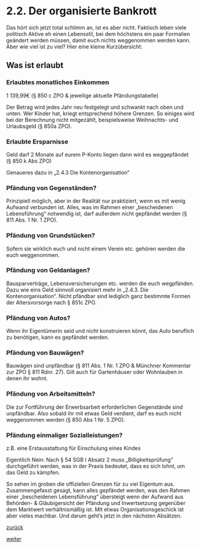 # 2.2. Der organisierte Bankrott

<!-- 2.2.-Der-organisierte-Bankrott.png -->
  
Das hört sich jetzt total schlimm an, ist es aber nicht. Faktisch leben viele politisch Aktive eh einen Lebensstil, bei dem höchstens ein paar Formalien geändert werden müssen, damit euch nichts weggenommen werden kann. Aber wie viel ist zu viel? Hier eine kleine Kurzübersicht:  

## Was ist erlaubt

### Erlaubtes monatliches Einkommen

1 139,99€ (§ 850 c ZPO & jeweilige aktuelle Pfändungstabelle)

Der Betrag wird jedes Jahr neu festgelegt und schwankt nach oben und unten. Wer Kinder hat, kriegt entsprechend höhere Grenzen. So einiges wird bei der Berechnung nicht mitgezählt, beispielsweise Weihnachts- und Urlaubsgeld (§ 850a ZPO).

### Erlaubte Ersparnisse

Geld darf 2 Monate auf eurem P-Konto liegen dann wird es weggepfändet (§ 850 k Abs ZPO)

Genaueres dazu in „2.4.3 Die Kontenorganisation“

### Pfändung von Gegenständen?

Prinzipiell möglich, aber in der Realität nur praktiziert, wenn es mit wenig Aufwand verbunden ist. Alles, was im Rahmen einer „bescheidenen Lebensführung“ notwendig ist, darf außerdem nicht gepfändet werden (§ 811 Abs. 1 Nr. 1 ZPO).

### Pfändung von Grundstücken?

Sofern sie wirklich euch und nicht einem Verein etc. gehören werden die euch weggenommen.

### Pfändung von Geldanlagen?

Bausparverträge, Lebensversicherungen etc. werden die euch wegpfänden. Dazu wie eins Geld sinnvoll organisiert mehr in „2.4.3. Die Kontenorganisation“. Nicht pfändbar sind lediglich ganz bestimmte Formen der Altersvorsorge nach § 851c ZPO.

### Pfändung von Autos?

Wenn ihr Eigentümerin seid und nicht konstruieren könnt, das Auto beruflich zu benötigen, kann es gepfändet werden.

### Pfändung von Bauwägen?

Bauwägen sind unpfändbar (§ 811 Abs. 1 Nr. 1 ZPO & Münchner Kommentar zur ZPO § 811 Rdnr. 27). Gilt auch für Gartenhäuser oder Wohnlauben in denen ihr wohnt.

### Pfändung von Arbeitsmitteln?

Die zur Fortführung der Erwerbsarbeit erforderlichen Gegenstände sind unpfändbar. Also sobald ihr mit etwas Geld verdient, darf es euch nicht weggenommen werden (§ 850 Abs 1 Nr. 5 ZPO).

### Pfändung einmaliger Sozialleistungen?

z.B. eine Erstausstattung für Einschulung eines Kindes

Eigentlich Nein: Nach § 54 SGB I Absatz 2 muss „Billigkeitsprüfung“ durchgeführt werden, was in der Praxis bedeutet, dass es sich lohnt, um das Geld zu kämpfen.

  
So sehen im groben die offiziellen Grenzen für zu viel Eigentum aus. Zusammengefasst gesagt, kann alles gepfändet werden, was den Rahmen einer „bescheidenen Lebensführung“ übersteigt wenn der Aufwand aus Behörden- & Gläubigersicht der Pfändung und Inwertsetzung gegenüber dem Marktwert verhältnismäßig ist. Mit etwas Organisationsgeschick ist aber vieles machbar. Und darum geht’s jetzt in den nächsten Absätzen.

[zurück](2-1-2-der-gerichtsvollzieher-kommt-vorbei-2.md)

[weiter](2-3-woher-weiss-die-gerichtsvollzieherin-ueberhaupt-was-sie-pfaenden-darf-2.md)
